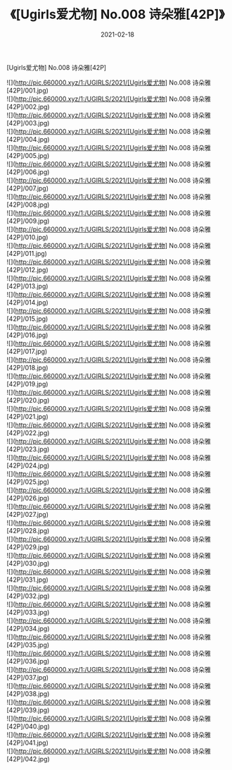 ﻿---
layout: post
title:  《[Ugirls爱尤物] No.008 诗朵雅[42P]》
date:   2021-02-18
img: http://pic.660000.xyz/1:/UGIRLS/2021/[Ugirls爱尤物] No.008 诗朵雅[42P]/000.jpg
categories: [美女, 清纯, 唯美]
---

[Ugirls爱尤物] No.008 诗朵雅[42P]

  ![](http://pic.660000.xyz/1:/UGIRLS/2021/[Ugirls爱尤物] No.008 诗朵雅[42P]/001.jpg) <br> ![](http://pic.660000.xyz/1:/UGIRLS/2021/[Ugirls爱尤物] No.008 诗朵雅[42P]/002.jpg) <br> ![](http://pic.660000.xyz/1:/UGIRLS/2021/[Ugirls爱尤物] No.008 诗朵雅[42P]/003.jpg) <br> ![](http://pic.660000.xyz/1:/UGIRLS/2021/[Ugirls爱尤物] No.008 诗朵雅[42P]/004.jpg) <br> ![](http://pic.660000.xyz/1:/UGIRLS/2021/[Ugirls爱尤物] No.008 诗朵雅[42P]/005.jpg) <br> ![](http://pic.660000.xyz/1:/UGIRLS/2021/[Ugirls爱尤物] No.008 诗朵雅[42P]/006.jpg) <br> ![](http://pic.660000.xyz/1:/UGIRLS/2021/[Ugirls爱尤物] No.008 诗朵雅[42P]/007.jpg) <br> ![](http://pic.660000.xyz/1:/UGIRLS/2021/[Ugirls爱尤物] No.008 诗朵雅[42P]/008.jpg) <br> ![](http://pic.660000.xyz/1:/UGIRLS/2021/[Ugirls爱尤物] No.008 诗朵雅[42P]/009.jpg) <br> ![](http://pic.660000.xyz/1:/UGIRLS/2021/[Ugirls爱尤物] No.008 诗朵雅[42P]/010.jpg) <br> ![](http://pic.660000.xyz/1:/UGIRLS/2021/[Ugirls爱尤物] No.008 诗朵雅[42P]/011.jpg) <br> ![](http://pic.660000.xyz/1:/UGIRLS/2021/[Ugirls爱尤物] No.008 诗朵雅[42P]/012.jpg) <br> ![](http://pic.660000.xyz/1:/UGIRLS/2021/[Ugirls爱尤物] No.008 诗朵雅[42P]/013.jpg) <br> ![](http://pic.660000.xyz/1:/UGIRLS/2021/[Ugirls爱尤物] No.008 诗朵雅[42P]/014.jpg) <br> ![](http://pic.660000.xyz/1:/UGIRLS/2021/[Ugirls爱尤物] No.008 诗朵雅[42P]/015.jpg) <br> ![](http://pic.660000.xyz/1:/UGIRLS/2021/[Ugirls爱尤物] No.008 诗朵雅[42P]/016.jpg) <br> ![](http://pic.660000.xyz/1:/UGIRLS/2021/[Ugirls爱尤物] No.008 诗朵雅[42P]/017.jpg) <br> ![](http://pic.660000.xyz/1:/UGIRLS/2021/[Ugirls爱尤物] No.008 诗朵雅[42P]/018.jpg) <br> ![](http://pic.660000.xyz/1:/UGIRLS/2021/[Ugirls爱尤物] No.008 诗朵雅[42P]/019.jpg) <br> ![](http://pic.660000.xyz/1:/UGIRLS/2021/[Ugirls爱尤物] No.008 诗朵雅[42P]/020.jpg) <br> ![](http://pic.660000.xyz/1:/UGIRLS/2021/[Ugirls爱尤物] No.008 诗朵雅[42P]/021.jpg) <br> ![](http://pic.660000.xyz/1:/UGIRLS/2021/[Ugirls爱尤物] No.008 诗朵雅[42P]/022.jpg) <br> ![](http://pic.660000.xyz/1:/UGIRLS/2021/[Ugirls爱尤物] No.008 诗朵雅[42P]/023.jpg) <br> ![](http://pic.660000.xyz/1:/UGIRLS/2021/[Ugirls爱尤物] No.008 诗朵雅[42P]/024.jpg) <br> ![](http://pic.660000.xyz/1:/UGIRLS/2021/[Ugirls爱尤物] No.008 诗朵雅[42P]/025.jpg) <br> ![](http://pic.660000.xyz/1:/UGIRLS/2021/[Ugirls爱尤物] No.008 诗朵雅[42P]/026.jpg) <br> ![](http://pic.660000.xyz/1:/UGIRLS/2021/[Ugirls爱尤物] No.008 诗朵雅[42P]/027.jpg) <br> ![](http://pic.660000.xyz/1:/UGIRLS/2021/[Ugirls爱尤物] No.008 诗朵雅[42P]/028.jpg) <br> ![](http://pic.660000.xyz/1:/UGIRLS/2021/[Ugirls爱尤物] No.008 诗朵雅[42P]/029.jpg) <br> ![](http://pic.660000.xyz/1:/UGIRLS/2021/[Ugirls爱尤物] No.008 诗朵雅[42P]/030.jpg) <br> ![](http://pic.660000.xyz/1:/UGIRLS/2021/[Ugirls爱尤物] No.008 诗朵雅[42P]/031.jpg) <br> ![](http://pic.660000.xyz/1:/UGIRLS/2021/[Ugirls爱尤物] No.008 诗朵雅[42P]/032.jpg) <br> ![](http://pic.660000.xyz/1:/UGIRLS/2021/[Ugirls爱尤物] No.008 诗朵雅[42P]/033.jpg) <br> ![](http://pic.660000.xyz/1:/UGIRLS/2021/[Ugirls爱尤物] No.008 诗朵雅[42P]/034.jpg) <br> ![](http://pic.660000.xyz/1:/UGIRLS/2021/[Ugirls爱尤物] No.008 诗朵雅[42P]/035.jpg) <br> ![](http://pic.660000.xyz/1:/UGIRLS/2021/[Ugirls爱尤物] No.008 诗朵雅[42P]/036.jpg) <br> ![](http://pic.660000.xyz/1:/UGIRLS/2021/[Ugirls爱尤物] No.008 诗朵雅[42P]/037.jpg) <br> ![](http://pic.660000.xyz/1:/UGIRLS/2021/[Ugirls爱尤物] No.008 诗朵雅[42P]/038.jpg) <br> ![](http://pic.660000.xyz/1:/UGIRLS/2021/[Ugirls爱尤物] No.008 诗朵雅[42P]/039.jpg) <br> ![](http://pic.660000.xyz/1:/UGIRLS/2021/[Ugirls爱尤物] No.008 诗朵雅[42P]/040.jpg) <br> ![](http://pic.660000.xyz/1:/UGIRLS/2021/[Ugirls爱尤物] No.008 诗朵雅[42P]/041.jpg) <br> ![](http://pic.660000.xyz/1:/UGIRLS/2021/[Ugirls爱尤物] No.008 诗朵雅[42P]/042.jpg) <br>